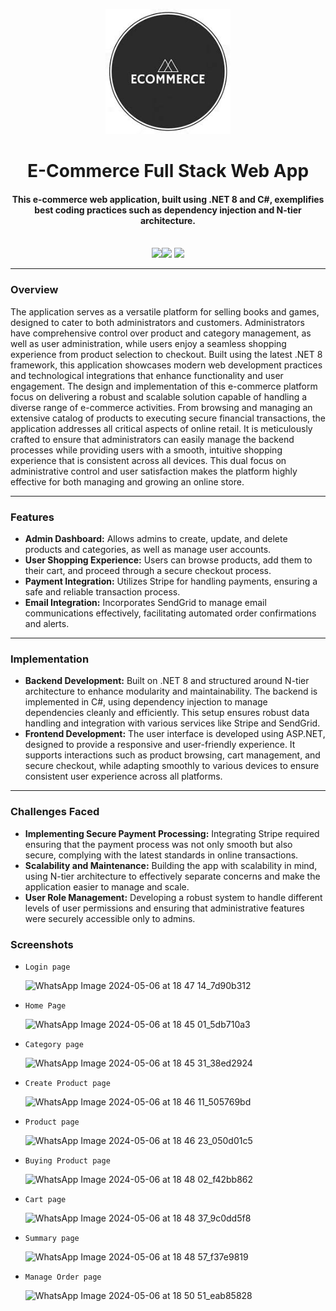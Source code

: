 <p align="center">
 <a> <img height=200px src="./BulkyWeb/wwwroot/images/Logo2.jpeg" alt="Application Logo"> </a>
</p>

<h1 align="center">E-Commerce Full Stack Web App</h1>
<div align="center">
     <h4 align="center">This e-commerce web application, built using .NET 8 and C#, exemplifies best coding practices such as dependency injection and N-tier architecture.
     </h4><br/>
     <img src="https://img.shields.io/badge/.NET-5C2D91?style=for-the-badge&logo=.net&logoColor=white"/><img  
       src="https://img.shields.io/badge/c%23-%23239120.svg?style=for-the-badge&logo=csharp&logoColor=white"/> <img 
       src="https://img.shields.io/badge/css3-%231572B6.svg?style=for-the-badge&logo=css3&logoColor=white"/>
</div>

-----------------------------------------
### Overview
The application serves as a versatile platform for selling books and games, designed to cater to both administrators and customers. Administrators have comprehensive control over product and category management, as well as user administration, while users enjoy a seamless shopping experience from product selection to checkout. Built using the latest .NET 8 framework, this application showcases modern web development practices and technological integrations that enhance functionality and user engagement.
The design and implementation of this e-commerce platform focus on delivering a robust and scalable solution capable of handling a diverse range of e-commerce activities. From browsing and managing an extensive catalog of products to executing secure financial transactions, the application addresses all critical aspects of online retail. It is meticulously crafted to ensure that administrators can easily manage the backend processes while providing users with a smooth, intuitive shopping experience that is consistent across all devices. This dual focus on administrative control and user satisfaction makes the platform highly effective for both managing and growing an online store.

-----------------------------------------

### Features

* **Admin Dashboard:** Allows admins to create, update, and delete products and categories, as well as manage user accounts.
* **User Shopping Experience:** Users can browse products, add them to their cart, and proceed through a secure checkout process.
* **Payment Integration:** Utilizes Stripe for handling payments, ensuring a safe and reliable transaction process.
* **Email Integration:** Incorporates SendGrid to manage email communications effectively, facilitating automated order confirmations and alerts.

-----------------------------------------

### Implementation
* **Backend Development:** Built on .NET 8 and structured around N-tier architecture to enhance modularity and maintainability. The backend is implemented in C#, using dependency injection to manage dependencies cleanly and efficiently. This setup ensures robust data handling and integration with various services like Stripe and SendGrid.
* **Frontend Development:** The user interface is developed using ASP.NET, designed to provide a responsive and user-friendly experience. It supports interactions such as product browsing, cart management, and secure checkout, while adapting smoothly to various devices to ensure consistent user experience across all platforms.

-----------------------------------------

### Challenges Faced
* **Implementing Secure Payment Processing:** Integrating Stripe required ensuring that the payment process was not only smooth but also secure, complying with the latest standards in online transactions.
* **Scalability and Maintenance:** Building the app with scalability in mind, using N-tier architecture to effectively separate concerns and make the application easier to manage and scale.
* **User Role Management:** Developing a robust system to handle different levels of user permissions and ensuring that administrative features were securely accessible only to admins.


### Screenshots

* `Login page`

  ![WhatsApp Image 2024-05-06 at 18 47 14_7d90b312](https://github.com/ShivamSpm/Games-Application-.NET/assets/43480557/0fc8a97b-5af3-4edf-b740-7958c2c1c658)

* `Home Page`

  ![WhatsApp Image 2024-05-06 at 18 45 01_5db710a3](https://github.com/ShivamSpm/Games-Application-.NET/assets/43480557/78c23c7c-ba09-401b-b2f9-5e725c661c7e)

* `Category page`

  ![WhatsApp Image 2024-05-06 at 18 45 31_38ed2924](https://github.com/ShivamSpm/Games-Application-.NET/assets/43480557/0d4e7824-3cc6-42b5-ab15-f0d22d5f767f)

* `Create Product page`

   ![WhatsApp Image 2024-05-06 at 18 46 11_505769bd](https://github.com/ShivamSpm/Games-Application-.NET/assets/43480557/c1cb2a97-6390-4d59-a87f-9dd4b7c3d932)

* `Product page`

  ![WhatsApp Image 2024-05-06 at 18 46 23_050d01c5](https://github.com/ShivamSpm/Games-Application-.NET/assets/43480557/f07d4856-c0cb-4b24-bb38-77afa684abd0)

* `Buying Product page`

  ![WhatsApp Image 2024-05-06 at 18 48 02_f42bb862](https://github.com/ShivamSpm/Games-Application-.NET/assets/43480557/f4dba6ba-1d32-44ae-801e-eded700b9db6)

* `Cart page`

  ![WhatsApp Image 2024-05-06 at 18 48 37_9c0dd5f8](https://github.com/ShivamSpm/Games-Application-.NET/assets/43480557/f203e212-fb3c-45c3-a84a-23aa4ca9c601)

* `Summary page`

  ![WhatsApp Image 2024-05-06 at 18 48 57_f37e9819](https://github.com/ShivamSpm/Games-Application-.NET/assets/43480557/08800a07-b912-496b-a3d4-aa7bb8f860c4)

* `Manage Order page`

  ![WhatsApp Image 2024-05-06 at 18 50 51_eab85828](https://github.com/ShivamSpm/Games-Application-.NET/assets/43480557/c9679140-79ef-4ac3-8e20-b3557c7bbe5b)

